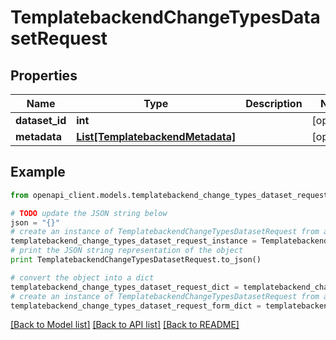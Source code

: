 # TemplatebackendChangeTypesDatasetRequest


## Properties

Name | Type | Description | Notes
------------ | ------------- | ------------- | -------------
**dataset_id** | **int** |  | [optional] 
**metadata** | [**List[TemplatebackendMetadata]**](TemplatebackendMetadata.md) |  | [optional] 

## Example

```python
from openapi_client.models.templatebackend_change_types_dataset_request import TemplatebackendChangeTypesDatasetRequest

# TODO update the JSON string below
json = "{}"
# create an instance of TemplatebackendChangeTypesDatasetRequest from a JSON string
templatebackend_change_types_dataset_request_instance = TemplatebackendChangeTypesDatasetRequest.from_json(json)
# print the JSON string representation of the object
print TemplatebackendChangeTypesDatasetRequest.to_json()

# convert the object into a dict
templatebackend_change_types_dataset_request_dict = templatebackend_change_types_dataset_request_instance.to_dict()
# create an instance of TemplatebackendChangeTypesDatasetRequest from a dict
templatebackend_change_types_dataset_request_form_dict = templatebackend_change_types_dataset_request.from_dict(templatebackend_change_types_dataset_request_dict)
```
[[Back to Model list]](../README.md#documentation-for-models) [[Back to API list]](../README.md#documentation-for-api-endpoints) [[Back to README]](../README.md)


